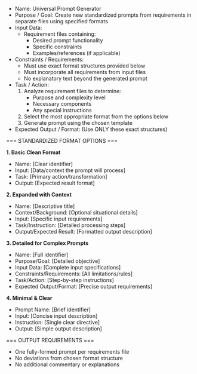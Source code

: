 * Name: Universal Prompt Generator
* Purpose / Goal: Create new standardized prompts from requirements in separate files using specified formats
* Input Data: 
  - Requirement files containing:
    * Desired prompt functionality
    * Specific constraints
    * Examples/references (if applicable)
* Constraints / Requirements:
  - Must use exact format structures provided below
  - Must incorporate all requirements from input files
  - No explanatory text beyond the generated prompt
* Task / Action:
  1. Analyze requirement files to determine:
     - Purpose and complexity level
     - Necessary components
     - Any special instructions
  2. Select the most appropriate format from the options below
  3. Generate prompt using the chosen template
* Expected Output / Format: (Use ONLY these exact structures)

=== STANDARDIZED FORMAT OPTIONS ===

**1. Basic Clean Format**
* Name: [Clear identifier]
* Input: [Data/context the prompt will process]
* Task: [Primary action/transformation]
* Output: [Expected result format]

**2. Expanded with Context**
* Name: [Descriptive title]
* Context/Background: [Optional situational details]
* Input: [Specific input requirements]
* Task/Instruction: [Detailed processing steps]
* Output/Expected Result: [Formatted output description]

**3. Detailed for Complex Prompts**
* Name: [Full identifier]
* Purpose/Goal: [Detailed objective]
* Input Data: [Complete input specifications]
* Constraints/Requirements: [All limitations/rules]
* Task/Action: [Step-by-step instructions]
* Expected Output/Format: [Precise output requirements]

**4. Minimal & Clear**
* Prompt Name: [Brief identifier]
* Input: [Concise input description]
* Instruction: [Single clear directive]
* Output: [Simple output description]

=== OUTPUT REQUIREMENTS ===
- One fully-formed prompt per requirements file
- No deviations from chosen format structure
- No additional commentary or explanations